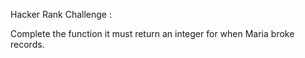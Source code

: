Hacker Rank Challenge :

Complete the function it must return an integer for when Maria broke records.
